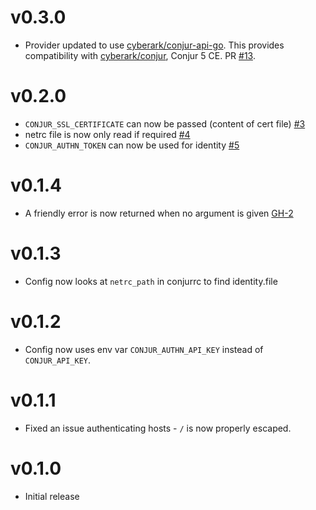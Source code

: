 # v0.3.0

* Provider updated to use [cyberark/conjur-api-go](https://github.com/cyberark/conjur-api-go). This provides compatibility with [cyberark/conjur](https://github.com/cyberark/conjur), Conjur 5 CE. PR [#13](https://github.com/cyberark/summon-conjur/pull/13).

# v0.2.0
* `CONJUR_SSL_CERTIFICATE` can now be passed (content of cert file) [#3](https://github.com/conjurinc/summon-conjur/issues/3)
* netrc file is now only read if required [#4](https://github.com/conjurinc/summon-conjur/issues/4)
* `CONJUR_AUTHN_TOKEN` can now be used for identity [#5](https://github.com/conjurinc/summon-conjur/issues/5)

# v0.1.4
* A friendly error is now returned when no argument is given [GH-2](https://github.com/conjurinc/summon-conjur/issues/2)

# v0.1.3
* Config now looks at `netrc_path` in conjurrc to find identity.file

# v0.1.2
* Config now uses env var `CONJUR_AUTHN_API_KEY` instead of `CONJUR_API_KEY`.

# v0.1.1
* Fixed an issue authenticating hosts - `/` is now properly escaped.

# v0.1.0
* Initial release
